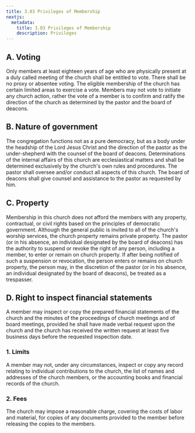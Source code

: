 ```yaml
---
title: 3.03 Privileges of Membership
nextjs:
  metadata:
    title: 3.03 Privileges of Membership
    description: Privileges
---
```


## A. Voting 

Only members at least eighteen years of age who are physically present at a duly called meeting of the church shall be entitled to vote.  There shall be no proxy or absentee voting.  The eligible membership of the church has certain limited areas to exercise a vote.  Members may not vote to initiate any church action, rather the vote of a member is to confirm and ratify the direction of the church as determined by the pastor and the board of deacons.

## B. Nature of government 

The congregation functions not as a pure democracy, but as a body under the headship of the Lord Jesus Christ and the direction of the pastor as the under-shepherd with the counsel of the board of deacons.  Determinations of the internal affairs of this church are ecclesiastical matters and shall be determined exclusively by the church's own rules and procedures.  The pastor shall oversee and/or conduct all aspects of this church.  The board of deacons shall give counsel and assistance to the pastor as requested by him.

## C. Property

Membership in this church does not afford the members with any property, contractual, or civil rights based on the principles of democratic government.  Although the general public is invited to all of the church's worship services, the church property remains private property.  The pastor (or in his absence, an individual designated by the board of deacons) has the authority to suspend or revoke the right of any person, including a member, to enter or remain on church property.  If after being notified of such a suspension or revocation, the person enters or remains on church property, the person may, in the discretion of the pastor (or in his absence, an individual designated by the board of deacons), be treated as a trespasser.

## D. Right to inspect financial statements 

A member may inspect or copy the prepared financial statements of the church and the minutes of the proceedings of church meetings and of board meetings, provided he shall have made verbal request upon the church and the church has received the written request at least five business days before the requested inspection date.

### 1. Limits

A member may not, under any circumstances, inspect or copy any record relating to individual contributions to the church, the list of names and addresses of the church members, or the accounting books and financial records of the church.

### 2. Fees

The church may impose a reasonable charge, covering the costs of labor and material, for copies of any documents provided to the member before releasing the copies to the members.